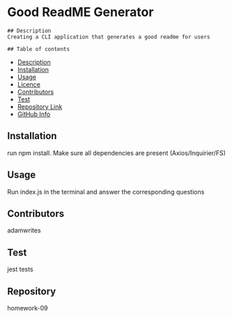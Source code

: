 # Good ReadME Generator
    ## Description 
    Creating a CLI application that generates a good readme for users

    ## Table of contents
  - [Description](#Description)
  - [Installation](#Installation)
  - [Usage](#Usage)
  - [Licence](#Licence)
  - [Contributors](#Contributors)
  - [Test](#Test)
  - [Repository Link](#Repository)
  - [GitHub Info](#GitHub)

  ## Installation
  run npm install. Make sure all dependencies are present (Axios/Inquirier/FS)

  ## Usage
  Run index.js in the terminal and answer the corresponding questions

  ## Contributors
  adamwrites

  ## Test
  jest tests

  ## Repository
  homework-09
  